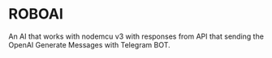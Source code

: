 # ROBOAI
An AI that works with nodemcu v3 with responses from API that sending the OpenAI Generate Messages with Telegram BOT.
